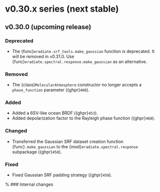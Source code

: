 # v0.30.x series (next stable)

## v0.30.0 (upcoming release)

### Deprecated

* The {func}`eradiate.srf_tools.make_gaussian` function is deprecated. It will
  be removed in v0.31.0. Use {func}`eradiate.spectral.response.make_gaussian` as
  an alternative.

### Removed

* The {class}`MolecularAtmosphere` constructor no longer accepts a `phase_function`
  parameter ({ghpr}`460`).

### Added

* Added a 6SV-like ocean BRDF ({ghpr}`453`).
* Added depolarization factor to the Rayleigh phase function ({ghpr}`460`).

### Changed

* Transferred the Gaussian SRF dataset creation function {func}`.make_gaussian`
  to the {mod}`eradiate.spectral.response` subpackage ({ghpr}`458`).

### Fixed

* Fixed Gaussian SRF padding strategy ({ghpr}`458`).

% ### Internal changes
